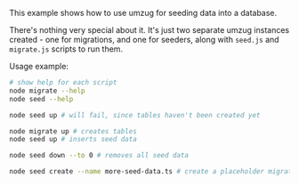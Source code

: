 This example shows how to use umzug for seeding data into a database.

There's nothing very special about it. It's just two separate umzug instances created - one for migrations, and one for seeders, along with `seed.js` and `migrate.js` scripts to run them.

Usage example:

```bash
# show help for each script
node migrate --help
node seed --help

node seed up # will fail, since tables haven't been created yet

node migrate up # creates tables
node seed up # inserts seed data

node seed down --to 0 # removes all seed data

node seed create --name more-seed-data.ts # create a placeholder migration file for inserting more seed data.
```
